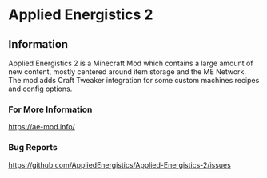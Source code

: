 # Applied Energistics 2

## Information

Applied Energistics 2 is a Minecraft Mod which contains a large amount of new content, mostly centered around item storage and the ME Network. The mod adds Craft Tweaker integration for some custom machines recipes and config options.

### For More Information

https://ae-mod.info/

### Bug Reports

https://github.com/AppliedEnergistics/Applied-Energistics-2/issues